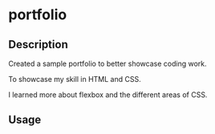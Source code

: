 # portfolio

## Description

Created a sample portfolio to better showcase coding work. 

To showcase my skill in HTML and CSS.

I learned more about flexbox and the different areas of CSS.

## Usage



